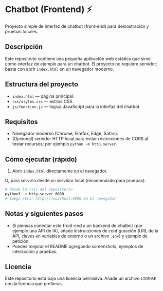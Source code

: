 # Chatbot (Frontend) ⚡

Proyecto simple de interfaz de chatbot (front-end) para demostración y pruebas locales.

Descripción
-----------
Este repositorio contiene una pequeña aplicación web estática que sirve como interfaz de ejemplo para un chatbot. El proyecto no requiere servidor; basta con abrir `index.html` en un navegador moderno.

Estructura del proyecto
----------------------
- `index.html` — página principal.
- `css/styles.css` — estilos CSS.
- `js/function.js` — lógica JavaScript para la interfaz del chatbot.

Requisitos
---------
- Navegador moderno (Chrome, Firefox, Edge, Safari).
- (Opcional) servidor HTTP local para evitar restricciones de CORS al testar recursos; por ejemplo `python -m http.server`.

Cómo ejecutar (rápido)
---------------------
1. Abrir `index.html` directamente en el navegador.

O, para servirlo desde un servidor local (recomendado para pruebas):

```bash
# desde la raíz del repositorio
python3 -m http.server 8000
# luego abrir http://localhost:8000 en el navegador
```

Notas y siguientes pasos
----------------------
- Si piensas conectar este front-end a un backend de chatbot (por ejemplo una API de IA), añade instrucciones de configuración (URL de la API, claves en variables de entorno o un archivo `.env`) y ejemplo de petición.
- Puedes mejorar el README agregando screenshots, ejemplos de interacción y pruebas.

Licencia
--------
Este repositorio está bajo una licencia permisiva. Añade un archivo `LICENSE` con la licencia que prefieras.